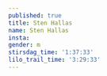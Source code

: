 ```yaml
---
published: true
title: Sten Hallas
name: Sten Hallas
insta: 
gender: m
stirsdag_time: '1:37:33'
lilo_trail_time: '3:29:33'
---
```


